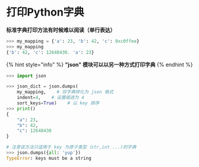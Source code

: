 # 打印Python字典

**标准字典打印方法有时候难以阅读（单行表达）**

```python
>>> my_mapping = {'a': 23, 'b': 42, 'c': 0xc0ffee}
>>> my_mapping
{'b': 42, 'c': 12648430. 'a': 23}
```

{% hint style="info" %}
**"json" 模块可以以另一种方式打印字典**
{% endhint %}

```python
>>> import json

>>> json_dict = json.dumps(
    my_mapping,    # 将字典转化为 json 格式
    indent=4,    # 设置缩进为 4
    sort_keys=True)    # 以 key 排序
>>> print()
{
    "a": 23,
    "b": 42,
    "c": 12648430
}

# 注意该方法只适用于 key 为原子类型（str,int ...)的字典
>>> json.dumps({all: 'yup'})
TypeError: keys must be a string
```

